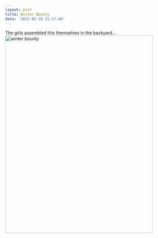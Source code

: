 ```yaml
---
layout: post
title: Winter Bounty
date: '2012-02-18 21:17:48'
---
```

The girls assembled this themselves in the backyard...
<br/><a href="http://www.flickr.com/photos/thenobot/6898486969/" title="winter bounty by thenobot, on Flickr"><img src="https://farm8.staticflickr.com/7055/6898486969_3c8947ccfc_z.jpg" width="478" height="640" alt="winter bounty"></a>
